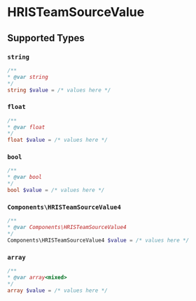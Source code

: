 # HRISTeamSourceValue


## Supported Types

### `string`

```php
/**
* @var string
*/
string $value = /* values here */
```

### `float`

```php
/**
* @var float
*/
float $value = /* values here */
```

### `bool`

```php
/**
* @var bool
*/
bool $value = /* values here */
```

### `Components\HRISTeamSourceValue4`

```php
/**
* @var Components\HRISTeamSourceValue4
*/
Components\HRISTeamSourceValue4 $value = /* values here */
```

### `array`

```php
/**
* @var array<mixed>
*/
array $value = /* values here */
```

